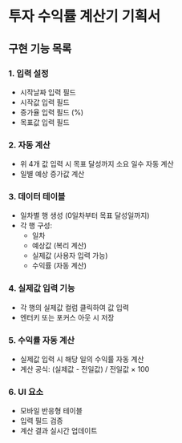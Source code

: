 # 투자 수익률 계산기 기획서

## 구현 기능 목록

### 1. 입력 설정
- 시작날짜 입력 필드
- 시작값 입력 필드
- 증가율 입력 필드 (%)
- 목표값 입력 필드

### 2. 자동 계산
- 위 4개 값 입력 시 목표 달성까지 소요 일수 자동 계산
- 일별 예상 증가값 계산

### 3. 데이터 테이블
- 일차별 행 생성 (0일차부터 목표 달성일까지)
- 각 행 구성:
  - 일차
  - 예상값 (복리 계산)
  - 실제값 (사용자 입력 가능)
  - 수익률 (자동 계산)

### 4. 실제값 입력 기능
- 각 행의 실제값 컬럼 클릭하여 값 입력
- 엔터키 또는 포커스 아웃 시 저장

### 5. 수익률 자동 계산
- 실제값 입력 시 해당 일의 수익률 자동 계산
- 계산 공식: (실제값 - 전일값) / 전일값 × 100

### 6. UI 요소
- 모바일 반응형 테이블
- 입력 필드 검증
- 계산 결과 실시간 업데이트